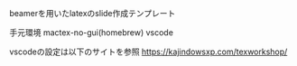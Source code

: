beamerを用いたlatexのslide作成テンプレート

手元環境
mactex-no-gui(homebrew)
vscode

vscodeの設定は以下のサイトを参照
https://kajindowsxp.com/texworkshop/

